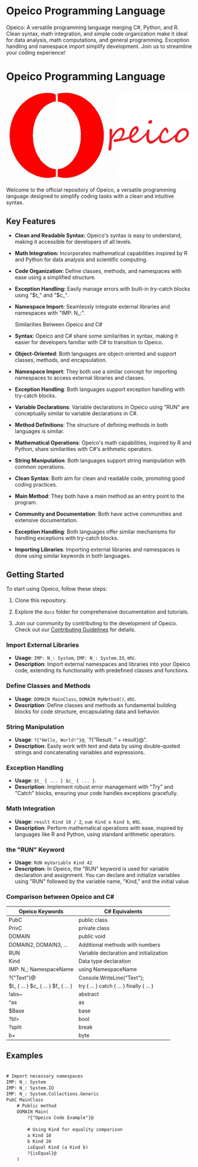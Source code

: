 # Opeico Programming Language
Opeico: A versatile programming language merging C#, Python, and R. Clean syntax, math integration, and simple code organization make it ideal for data analysis, math computations, and general programming. Exception handling and namespace import simplify development. Join us to streamline your coding experience!

# Opeico Programming Language

![Opeico Logo](Opeico.png)

Welcome to the official repository of Opeico, a versatile programming language designed to simplify coding tasks with a clean and intuitive syntax.

## Key Features

- **Clean and Readable Syntax:** Opeico's syntax is easy to understand, making it accessible for developers of all levels.

- **Math Integration:** Incorporates mathematical capabilities inspired by R and Python for data analysis and scientific computing.

- **Code Organization:** Define classes, methods, and namespaces with ease using a simplified structure.

- **Exception Handling:** Easily manage errors with built-in try-catch blocks using "$t_" and "$c_".

- **Namespace Import:** Seamlessly integrate external libraries and namespaces with "IMP: N_:".

  Similarities Between Opeico and C#

- **Syntax**: Opeico and C# share some similarities in syntax, making it easier for developers familiar with C# to transition to Opeico.

- **Object-Oriented**: Both languages are object-oriented and support classes, methods, and encapsulation.

- **Namespace Import**: They both use a similar concept for importing namespaces to access external libraries and classes.

- **Exception Handling**: Both languages support exception handling with try-catch blocks.

- **Variable Declarations**: Variable declarations in Opeico using "RUN" are conceptually similar to variable declarations in C#.

- **Method Definitions**: The structure of defining methods in both languages is similar.

- **Mathematical Operations**: Opeico's math capabilities, inspired by R and Python, share similarities with C#'s arithmetic operators.

- **String Manipulation**: Both languages support string manipulation with common operations.

- **Clean Syntax**: Both aim for clean and readable code, promoting good coding practices.

- **Main Method**: They both have a main method as an entry point to the program.

- **Community and Documentation**: Both have active communities and extensive documentation.

- **Exception Handling**: Both languages offer similar mechanisms for handling exceptions with try-catch blocks.

- **Importing Libraries**: Importing external libraries and namespaces is done using similar keywords in both languages.


## Getting Started

To start using Opeico, follow these steps:

1. Clone this repository.

2. Explore the `docs` folder for comprehensive documentation and tutorials.

3. Join our community by contributing to the development of Opeico. Check out our [Contributing Guidelines](CONTRIBUTING.md) for details.

### Import External Libraries

- **Usage**: `IMP: N_: System`, `IMP: N_: System.IO`, etc.
- **Description**: Import external namespaces and libraries into your Opeico code, extending its functionality with predefined classes and functions.

### Define Classes and Methods

- **Usage**: `DOMAIN MainClass`, `DOMAIN MyMethod()`, etc.
- **Description**: Define classes and methods as fundamental building blocks for code structure, encapsulating data and behavior.

### String Manipulation

- **Usage**: `?{"Hello, World!"}@`, `?{"Result: " + result}@".
- **Description**: Easily work with text and data by using double-quoted strings and concatenating variables and expressions.

### Exception Handling

- **Usage**: `$t_ { ... } $c_ { ... }`.
- **Description**: Implement robust error management with "Try" and "Catch" blocks, ensuring your code handles exceptions gracefully.

### Math Integration

- **Usage**: `result Kind 10 / 2`, `sum Kind a Kind b`, etc.
- **Description**: Perform mathematical operations with ease, inspired by languages like R and Python, using standard arithmetic operators.
  
### the "RUN" Keyword
- **Usage**: `RUN myVariable Kind 42`
- **Description**: In Opeico, the "RUN" keyword is used for variable declaration and assignment. You can declare and initialize variables using "RUN" followed by the variable name, "Kind," and the initial value.

### Comparison between Opeico and C#
Opeico Keywords                  |   C# Equivalents
--------------------------------|------------------------
PubC                            |   public class
PrivC                           |   private class
DOMAIN                          |   public void
DOMAIN2, DOMAIN3, ...           |   Additional methods with numbers
RUN                             |   Variable declaration and initialization
Kind                            |   Data type declaration
IMP: N_: NamespaceName          |   using NamespaceName
?{"Text"}@                      |   Console.WriteLine("Text");
$t_ { ... } $c_ { ... }  $f_ { ... }        |   try { ... } catch { ... } finally { ... }
!abs~                           |   abstract
^as                           |   as
$Base                           |   base
?bl>                            |   bool
?split                          |   break
b+                              |   byte

## Examples

```pubc

# Import necessary namespaces
IMP: N_: System
IMP: N_: System.IO
IMP: N_: System.Collections.Generic
PubC MainClass
    # Public method
    DOMAIN Main(
        ?{"Opeico Code Example"}@

        # Using Kind for equality comparison
        a Kind 10
        b Kind 20
        isEqual Kind (a Kind b)
        ?{isEqual}@
    )

